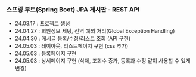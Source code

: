 ### 스프링 부트(Spring Boot) JPA 게시판 - REST API 
- 24.03.17 : 프로젝트 생성
- 24.04.27 : 회원정보 세팅, 전역 예외 처리(Global Exception Handling)
- 24.04.30 : 게시글 등록/수정/리스트 조회 (API 구현)
- 24.05.03 : 레이아웃, 리스트페이지 구현 (css 추가)
- 24.05.03 : 등록페이지 구현
- 24.05.03 : 상세페이지 구현 (삭제, 조회수 증가, 등록과 수정 같이 사용할 수 있게 변경)